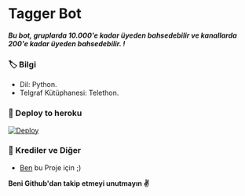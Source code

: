# Tagger Bot
_**Bu bot, gruplarda 10.000'e kadar üyeden bahsedebilir ve kanallarda 200'e kadar üyeden bahsedebilir. !**_

### 🏷 Bilgi
- Dil: Python.
- Telgraf Kütüphanesi: Telethon.

### 🚀 Deploy to heroku
[![Deploy](https://www.herokucdn.com/deploy/button.svg)](https://heroku.com/deploy?template=https://github.com/Raviveyis/Mentionall-Azerbercan-)


### 🎯 Krediler ve Diğer
- [Ben](https://t.me/BenimKiller) bu Proje için ;)

**Beni Github'dan takip etmeyi unutmayın ✌️**
